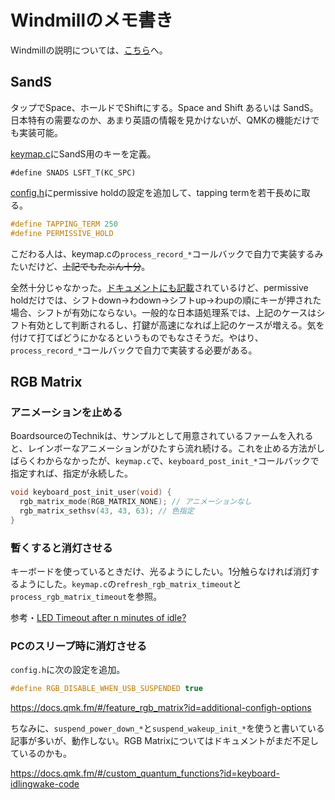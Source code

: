 # Windmillのメモ書き

Windmillの説明については、[こちら](../README.md)へ。

## SandS

タップでSpace、ホールドでShiftにする。Space and Shift あるいは SandS。日本特有の需要なのか、あまり英語の情報を見かけないが、QMKの機能だけでも実装可能。

[keymap.c]()にSandS用のキーを定義。

```
#define SNADS LSFT_T(KC_SPC)
```

[config.h]()にpermissive holdの設定を追加して、tapping termを若干長めに取る。

```c
#define TAPPING_TERM 250
#define PERMISSIVE_HOLD
```

こだわる人は、keymap.cの`process_record_*`コールバックで自力で実装するみたいだけど、~~上記でもたぶん十分~~。

全然十分じゃなかった。[ドキュメントにも記載](https://docs.qmk.fm/#/tap_hold?id=permissive-hold)されているけど、permissive holdだけでは、シフトdown→わdown→シフトup→わupの順にキーが押された場合、シフトが有効にならない。一般的な日本語処理系では、上記のケースはシフト有効として判断されるし、打鍵が高速になれば上記のケースが増える。気を付けて打てばどうにかなるというものでもなさそうだ。やはり、`process_record_*`コールバックで自力で実装する必要がある。

## RGB Matrix

### アニメーションを止める

BoardsourceのTechnikは、サンプルとして用意されているファームを入れると、レインボーなアニメーションがひたすら流れ続ける。これを止める方法がしばらくわからなかったが、`keymap.c`で、`keyboard_post_init_*`コールバックで指定すれば、指定が永続した。

```c
void keyboard_post_init_user(void) {
  rgb_matrix_mode(RGB_MATRIX_NONE); // アニメーションなし
  rgb_matrix_sethsv(43, 43, 63); // 色指定
}
```

### 暫くすると消灯させる

キーボードを使っているときだけ、光るようにしたい。1分触らなければ消灯するようにした。`keymap.c`の`refresh_rgb_matrix_timeout`と`process_rgb_matrix_timeout`を参照。

参考・[LED Timeout after n minutes of idle?](https://www.reddit.com/r/MechanicalKeyboards/comments/53nmvk/help_tmkqmk_led_timeout_after_n_minutes_of_idle/)

### PCのスリープ時に消灯させる

`config.h`に次の設定を追加。

```c
#define RGB_DISABLE_WHEN_USB_SUSPENDED true
```

https://docs.qmk.fm/#/feature_rgb_matrix?id=additional-configh-options

ちなみに、`suspend_power_down_*`と`suspend_wakeup_init_*`を使うと書いている記事が多いが、動作しない。RGB Matrixについてはドキュメントがまだ不足しているのかも。

https://docs.qmk.fm/#/custom_quantum_functions?id=keyboard-idlingwake-code
